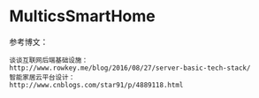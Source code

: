 # MulticsSmartHome

参考博文：		

    谈谈互联网后端基础设施：
    http://www.rowkey.me/blog/2016/08/27/server-basic-tech-stack/		
    智能家居云平台设计：
    http://www.cnblogs.com/star91/p/4889118.html
